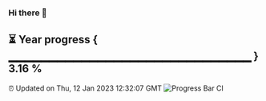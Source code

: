 ### Hi there 👋
⏳ Year progress { ▁▁▁▁▁▁▁▁▁▁▁▁▁▁▁▁▁▁▁▁▁▁▁▁▁▁▁▁▁▁ } 3.16 %
---
⏰ Updated on Thu, 12 Jan 2023 12:32:07 GMT
![Progress Bar CI](https://github.com/liununu/liununu/workflows/Progress%20Bar%20CI/badge.svg)
